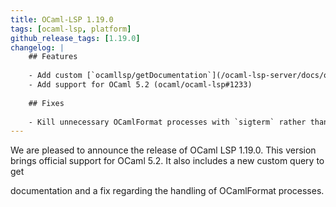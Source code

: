 ```yaml
---
title: OCaml-LSP 1.19.0
tags: [ocaml-lsp, platform]
github_release_tags: [1.19.0]
changelog: |
    ## Features
    
    - Add custom [`ocamllsp/getDocumentation`](/ocaml-lsp-server/docs/ocamllsp/getDocumentation-spec.md) request (ocaml/ocaml-lsp#1336)
    - Add support for OCaml 5.2 (ocaml/ocaml-lsp#1233)
    
    ## Fixes
    
    - Kill unnecessary OCamlFormat processes with `sigterm` rather than `sigint` or `sigkill` (ocaml/ocaml-lsp#1343)
---
```


We are pleased to announce the release of OCaml LSP 1.19.0. This version brings
official support for OCaml 5.2. It also includes a new custom query to get

documentation and a fix regarding the handling of OCamlFormat processes.
